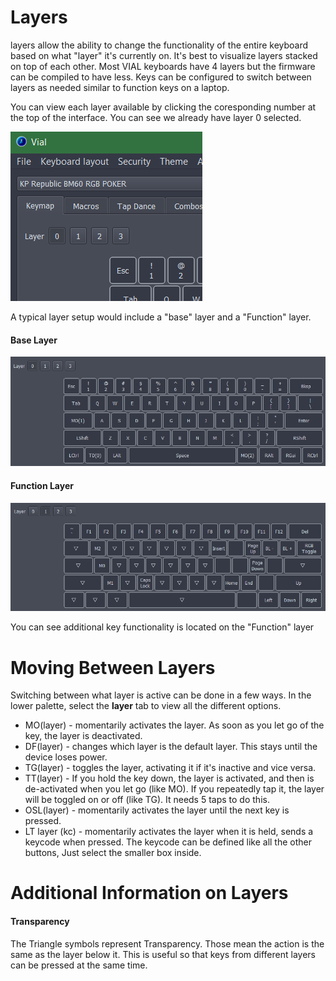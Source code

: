 # Layers
layers allow the ability to change the functionality of the entire keyboard based on what "layer" it's currently on. It's best to visualize layers stacked on top of each other. Most VIAL keyboards have 4 layers but the firmware can be compiled to have less. Keys can be configured to switch between layers as needed similar to function keys on a laptop.

You can view each layer available by clicking the coresponding number at the top of the interface. You can see we already have layer 0 selected.

![](../img/layers-cycle.png)

A typical layer setup would include a "base" layer and a "Function" layer. 

#### Base Layer
![](../img/layers-layer-1.png)

#### Function Layer
![](../img/layers-layer-2.png)

You can see additional key functionality is located on the "Function" layer

# Moving Between Layers
Switching between what layer is active can be done in a few ways. In the lower palette, select the **layer** tab to view all the different options. 

- MO(layer)  - momentarily activates the layer. As soon as you let go of the key, the layer is deactivated.
- DF(layer) - changes which layer is the default layer. This stays until the device loses power.
- TG(layer) - toggles the layer, activating it if it's inactive and vice versa.
- TT(layer) - If you hold the key down, the layer is activated, and then is de-activated when you let go (like MO). If you repeatedly tap it, the layer will be toggled on or off (like TG). It needs 5 taps to do this.
- OSL(layer) - momentarily activates the layer until the next key is pressed.
- LT layer (kc) - momentarily activates the layer when it is held, sends a keycode when pressed. The keycode can be defined like all the other buttons, Just select the smaller box inside.


# Additional Information on Layers

#### Transparency
The Triangle symbols represent Transparency. Those mean the action is the same as the layer below it. This is useful so that keys from different layers can be pressed at the same time. 